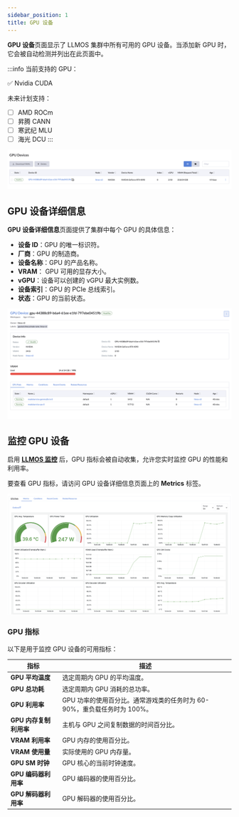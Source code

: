 ```yaml
---
sidebar_position: 1
title: GPU 设备
---
```


**GPU 设备**页面显示了 LLMOS 集群中所有可用的 GPU 设备。当添加新 GPU 时，它会被自动检测并列出在此页面中。

:::info
当前支持的 GPU：

:white_check_mark: Nvidia CUDA

未来计划支持：
- [ ] AMD ROCm
- [ ] 昇腾 CANN
- [ ] 寒武纪 MLU
- [ ] 海光 DCU
:::

![gpu-devices](/img/docs/gpu-devices.png)

## GPU 设备详细信息

**GPU 设备详细信息**页面提供了集群中每个 GPU 的具体信息：

- **设备 ID**：GPU 的唯一标识符。
- **厂商**：GPU 的制造商。
- **设备名称**：GPU 的产品名称。
- **VRAM**： GPU 可用的显存大小。
- **vGPU**：设备可以创建的 vGPU 最大实例数。
- **设备索引**：GPU 的 PCIe 总线索引。
- **状态**：GPU 的当前状态。

![gpu-device-details](/img/docs/gpu-device-details.png)

## 监控 GPU 设备

启用 [**LLMOS 监控**](../monitoring/enable-monitoring) 后，GPU 指标会被自动收集，允许您实时监控 GPU 的性能和利用率。

要查看 GPU 指标，请访问 GPU 设备详细信息页面上的 **Metrics** 标签。

![gpu-device-monitoring-metrics](/img/docs/gpu-device-monitoring-metrics.png)

### GPU 指标

以下是用于监控 GPU 设备的可用指标：

| **指标**                        | **描述**                                       |
|---------------------------------|----------------------------------------------|
| **GPU 平均温度**                 | 选定周期内 GPU 的平均温度。                             |
| **GPU 总功耗**                   | 选定周期内 GPU 消耗的总功率。                            |
| **GPU 利用率**                   | GPU 功率的使用百分比。通常游戏类的任务时为 60-90%，重负载任务时为 100%。 |
| **GPU 内存复制利用率**           | 主机与 GPU 之间复制数据的时间百分比。                        |
| **VRAM 利用率**                  | GPU 内存的使用百分比。                                |
| **VRAM 使用量**                  | 实际使用的 GPU 内存量。                               |
| **GPU SM 时钟**                  | GPU 核心的当前时钟速度。                               |
| **GPU 编码器利用率**             | GPU 编码器的使用百分比。                               |
| **GPU 解码器利用率**             | GPU 解码器的使用百分比。                               |
